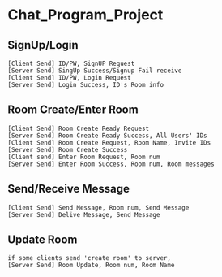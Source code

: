 # Chat_Program_Project

## SignUp/Login
```
[Client Send] ID/PW, SignUP Request
[Server Send] SingUp Success/Signup Fail receive
[Client Send] ID/PW, Login Request
[Server Send] Login Success, ID's Room info
```

## Room Create/Enter Room
```
[Client Send] Room Create Ready Request
[Server Send] Room Create Ready Success, All Users' IDs
[Client Send] Room Create Request, Room Name, Invite IDs
[Server Send] Room Create Success
[Client send] Enter Room Request, Room num
[Server Send] Enter Room Success, Room num, Room messages
```

## Send/Receive Message
```
[Client Send] Send Message, Room num, Send Message
[Server Send] Delive Message, Send Message
```

## Update Room
```
if some clients send 'create room' to server,
[Server Send] Room Update, Room num, Room Name
```
